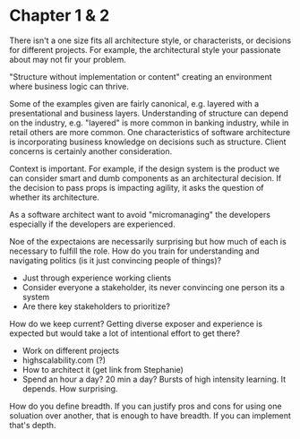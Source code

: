 # Chapter 1 & 2

There isn't a one size fits all architecture style, or characterists, or decisions for different projects. For example, the architectural style your passionate about may not fir your problem.

"Structure without implementation or content" creating an environment where business logic can thrive.

Some of the examples given are fairly canonical, e.g. layered with a presentational and business layers. Understanding of structure can depend on the industry, e.g. "layered" is more common in banking industry, while in retail others are more common. One characteristics of software architecture is incorporating business knowledge on decisions such as structure. Client concerns is certainly another consideration.

Context is important. For example, if the design system is the product we can consider smart and dumb components as an architectural decision. If the decision to pass props is impacting agility, it asks the question of whether its architecture.

As a software architect want to avoid "micromanaging" the developers especially if the developers are experienced.

Noe of the expectaions are necessarily surprising but how much of each is necessary to fulfill the role.
How do you train for understanding and navigating politics (is it just convincing people of things)?
- Just through experience working clients
- Consider everyone a stakeholder, its never convincing one person its a system
- Are there key stakeholders to prioritize?

How do we keep current? Getting diverse exposer and experience is expected but would take a lot of intentional effort to get there?
- Work on different projects
- highscalability.com (?)
- How to architect it (get link from Stephanie)
- Spend an hour a day? 20 min a day? Bursts of high intensity learning. It depends. How surprising.

How do you define breadth. If you can justify pros and cons for using one soluation over another, that is enough to have breadth. If you can implement that's depth.
